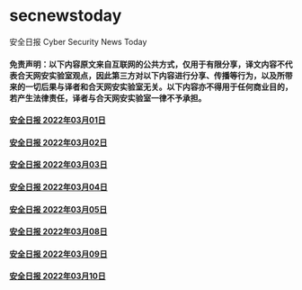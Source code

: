 # secnewstoday

安全日报 Cyber Security News Today

#### 免责声明：以下内容原文来自互联网的公共方式，仅用于有限分享，译文内容不代表合天网安实验室观点，因此第三方对以下内容进行分享、传播等行为，以及所带来的一切后果与译者和合天网安实验室无关。以下内容亦不得用于任何商业目的，若产生法律责任，译者与合天网安实验室一律不予承担。

#### [安全日报 2022年03月01日](https://github.com/hetianlab/secnewstoday/blob/master/Mar.2022/secnews-20220301.md)
#### [安全日报 2022年03月02日](https://github.com/hetianlab/secnewstoday/blob/master/Mar.2022/secnews-20220302.md)
#### [安全日报 2022年03月03日](https://github.com/hetianlab/secnewstoday/blob/master/Mar.2022/secnews-20220303.md)
#### [安全日报 2022年03月04日](https://github.com/hetianlab/secnewstoday/blob/master/Mar.2022/secnews-20220304.md)
#### [安全日报 2022年03月05日](https://github.com/hetianlab/secnewstoday/blob/master/Mar.2022/secnews-20220305.md)
#### [安全日报 2022年03月08日](https://github.com/hetianlab/secnewstoday/blob/master/Mar.2022/secnews-20220308.md)
#### [安全日报 2022年03月09日](https://github.com/hetianlab/secnewstoday/blob/master/Mar.2022/secnews-20220309.md)
#### [安全日报 2022年03月10日](https://github.com/hetianlab/secnewstoday/blob/master/Mar.2022/secnews-20220310.md)
